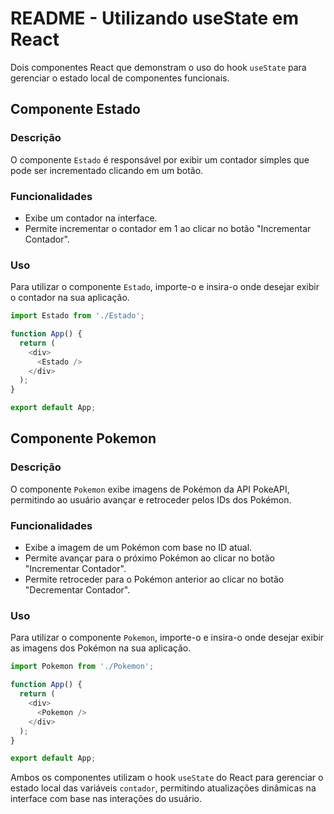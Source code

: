 # README - Utilizando useState em React

Dois componentes React que demonstram o uso do hook `useState` para gerenciar o estado local de componentes funcionais.

## Componente Estado

### Descrição

O componente `Estado` é responsável por exibir um contador simples que pode ser incrementado clicando em um botão.

### Funcionalidades

- Exibe um contador na interface.
- Permite incrementar o contador em 1 ao clicar no botão "Incrementar Contador".

### Uso

Para utilizar o componente `Estado`, importe-o e insira-o onde desejar exibir o contador na sua aplicação.

```javascript
import Estado from './Estado';

function App() {
  return (
    <div>
      <Estado />
    </div>
  );
}

export default App;
```

## Componente Pokemon

### Descrição

O componente `Pokemon` exibe imagens de Pokémon da API PokeAPI, permitindo ao usuário avançar e retroceder pelos IDs dos Pokémon.

### Funcionalidades

- Exibe a imagem de um Pokémon com base no ID atual.
- Permite avançar para o próximo Pokémon ao clicar no botão "Incrementar Contador".
- Permite retroceder para o Pokémon anterior ao clicar no botão "Decrementar Contador".

### Uso

Para utilizar o componente `Pokemon`, importe-o e insira-o onde desejar exibir as imagens dos Pokémon na sua aplicação.

```javascript
import Pokemon from './Pokemon';

function App() {
  return (
    <div>
      <Pokemon />
    </div>
  );
}

export default App;
```

Ambos os componentes utilizam o hook `useState` do React para gerenciar o estado local das variáveis `contador`, permitindo atualizações dinâmicas na interface com base nas interações do usuário.